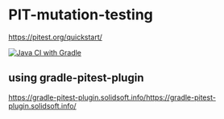 # PIT-mutation-testing
https://pitest.org/quickstart/

[![Java CI with Gradle](https://github.com/nabetama-training/PIT-mutation-testing/actions/workflows/gradle.yml/badge.svg)](https://github.com/nabetama-training/PIT-mutation-testing/actions/workflows/gradle.yml)

## using gradle-pitest-plugin

https://gradle-pitest-plugin.solidsoft.info/https://gradle-pitest-plugin.solidsoft.info/
